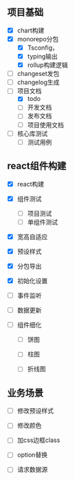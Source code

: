 ## 项目基础
- [x] chart构建
- [x] monorepo分包
  - [x] Tsconfig，
  - [x] typing输出
  - [x] rollup构建逻辑
- [ ] changeset发包
- [ ] changelog生成
- [ ] 项目文档
  - [x] todo
  - [ ] 开发文档
  - [ ] 发布文档
  - [ ] 项目使用文档
- [ ] 核心库测试
  - [ ] 测试用例

## react组件构建

- [x] react构建
- [x] 组件测试
  - [ ] 项目测试
  - [ ] 单组件测试
- [x] 宽高自适应

- [x] 预设样式

- [x] 分包导出

- [x] 初始化设置

- [ ] 事件监听

- [ ] 数据更新

- [ ] 组件细化

  - [ ] 饼图

  - [ ] 柱图

  - [ ] 折线图

## 业务场景

- [ ] 修改预设样式
- [ ] 修改颜色
- [ ] 加css边框class
- [ ] option替换
- [ ] 请求数据源

